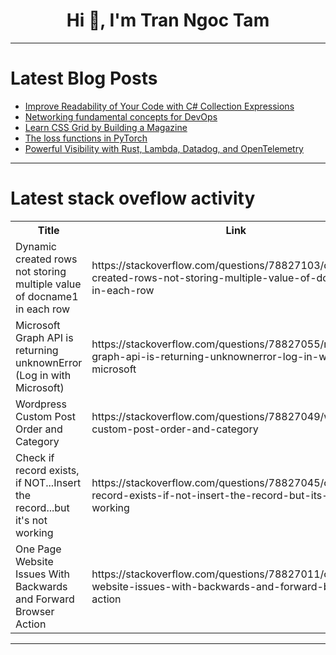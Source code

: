 <h1 align="center">Hi 👋, I'm Tran Ngoc Tam</h1>

---

# Latest Blog Posts 
<!-- BLOG-POST-LIST:START -->
- [Improve Readability of Your Code with C# Collection Expressions](https://dev.to/antonmartyniuk/improve-readability-of-your-code-with-c-collection-expressions-o62)
- [Networking fundamental concepts for DevOps](https://dev.to/pratik_nalawade/networking-fundamental-concepts-for-devops-1bkg)
- [Learn CSS Grid by Building a Magazine](https://dev.to/elliotvh/learn-css-grid-by-building-a-magazine-1eji)
- [The loss functions in PyTorch](https://dev.to/hyperkai/the-loss-functions-in-pytorch-3c94)
- [Powerful Visibility with Rust, Lambda, Datadog, and OpenTelemetry](https://dev.to/aws-builders/powerful-visibility-with-rust-lambda-datadog-and-opentelemetry-4akm)
<!-- BLOG-POST-LIST:END -->

---

# Latest stack oveflow activity
<table>
  <tr><th>Title</th><th>Link</th></tr>
  <!-- STACKOVERFLOW:START --><tr><td>Dynamic created rows not storing multiple value of docname1 in each row</td><td>https://stackoverflow.com/questions/78827103/dynamic-created-rows-not-storing-multiple-value-of-docname1-in-each-row</td></tr><tr><td>Microsoft Graph API is returning unknownError &lpar;Log in with Microsoft&rpar;</td><td>https://stackoverflow.com/questions/78827055/microsoft-graph-api-is-returning-unknownerror-log-in-with-microsoft</td></tr><tr><td>Wordpress Custom Post Order and Category</td><td>https://stackoverflow.com/questions/78827049/wordpress-custom-post-order-and-category</td></tr><tr><td>Check if record exists, if NOT...Insert the record...but it&#39;s not working</td><td>https://stackoverflow.com/questions/78827045/check-if-record-exists-if-not-insert-the-record-but-its-not-working</td></tr><tr><td>One Page Website Issues With Backwards and Forward Browser Action</td><td>https://stackoverflow.com/questions/78827011/one-page-website-issues-with-backwards-and-forward-browser-action</td></tr><!-- STACKOVERFLOW:END -->
</table>

---


